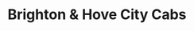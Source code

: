 ---
title: "Brighton & Hove City Cabs"
url: /brighton/brighton-und-hove-city-cabs/
shop: Allgemein
---